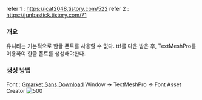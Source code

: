 
refer 1 : https://icat2048.tistory.com/522
refer 2 : https://junbastick.tistory.com/71
### 개요
유니티는 기본적으로 한글 폰트를 사용할 수 없다.
ttf를 다운 받은 후, TextMeshPro를 이용하여 한글 폰트를 생성해야한다.

### 생성 방법
Font : [Gmarket Sans Download](https://corp.gmarket.com/fonts/)
Window -> TextMeshPro -> Font Asset Creator
![500](Pasted%20image%2020250416111021.png)